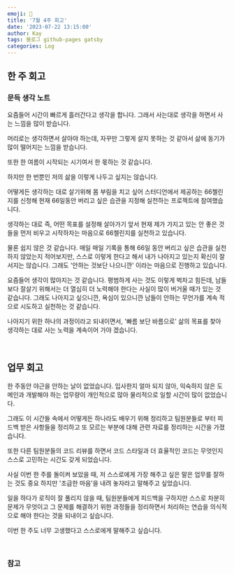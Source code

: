 ```yaml
---
emoji: 👋
title: '7월 4주 회고'
date: '2023-07-22 13:15:00'
author: Kay
tags: 블로그 github-pages gatsby
categories: Log
---
```


## 한 주 회고

### 문득 생각 노트

요즘들어 시간이 빠르게 흘러간다고 생각을 합니다. 그래서 사는대로 생각을 하면서 사는 느낌을 많이 받습니다.

머리로는 생각하면서 살아야 하는데, 자꾸만 그렇게 살지 못하는 것 같아서 삶에 동기가 많이 떨어지는 느낌을 받습니다.

또한 한 여름이 시작되는 시기여서 한 몫하는 것 같습니다.

하지만 한 번뿐인 저의 삶을 이렇게 나두고 싶지는 않습니다.

어떻게든 생각하는 대로 살기위해 몸 부림을 치고 싶어 스터디언에서 제공하는 66첼린지를 신청해 현재 66일동안 버리고 싶은 습관을 지정해 실천하는 프로젝트에 참여했습니다.

생각하는 대로 즉, 어떤 목표를 설정해 살아가기 앞서 현재 제가 가지고 있는 안 좋은 것들을 먼저 비우고 시작하자는 마음으로 66첼린지를 실천하고 있습니다.

물론 쉽지 않은 것 같습니다. 매일 매일 기록을 통해 66일 동안 버리고 싶은 습관을 실천하지 않았는지 적어보지만, 스스로 이렇게 한다고 해서 내가 나아지고 있는지 확신이 잘 서지는 않습니다. 그래도 '안하는 것보단 나으니깐' 이라는 마음으로 진행하고 있습니다.

요즘들어 생각이 많아지는 것 같습니다. 평범하게 사는 것도 이렇게 벅차고 힘든데, 남들보다 잘살기 위해서는 더 열심히 더 노력해야 한다는 사실이 많이 버거울 때가 있는 것 같습니다. 그래도 나아지고 싶으니깐, 욕심이 있으니깐 남들이 안하는 무언가를 계속 적으로 시도하고 실천하는 것 같습니다.

나아지기 위한 하나의 과정이라고 되내이면서, '빠름 보단 바름으로' 삶의 목표를 찾아 생각하는 대로 사는 노력을 계속이어 가야 겠습니다.

<br>

## 업무 회고

한 주동안 야근을 안하는 날이 없었습니다. 입사한지 얼마 되지 않아, 익숙하지 않은 도메인과 개발해야 하는 업무량이 개인적으로 많아 물리적으로 일할 시간이 많이 없었습니다.

그래도 이 시간들 속에서 어떻게든 하나라도 배우기 위해 정리하고 팀원분들로 부터 피드백 받은 사항들을 정리하고 또 모르는 부분에 대해 관련 자료를 정리하는 시간을 가졌습니다.

또한 다른 팀원분들의 코드 리뷰를 하면서 코드 스타일과 더 효율적인 코드는 무엇인지 스스로 고민하는 시간도 갖게 되었습니다.

사실 이번 한 주를 돌이켜 보았을 때, 저 스스로에게 가장 해주고 싶은 말은 업무를 잘하는 것도 중요 하지만 '조급한 마음'을 내려 놓자라고 말해주고 싶었습니다.

일을 하다가 로직이 잘 풀리지 않을 때, 팀원분들에게 피드백을 구하지만 스스로 차분히 문제가 무엇이고 그 문제를 해결하기 위한 과정들을 정리하면서 처리하는 연습을 의식적으로 해야 한다는 것을 되내이고 싶습니다.

이번 한 주도 너무 고생했다고 스스로에게 말해주고 싶습니다.

<br>

### 참고

```toc

```
